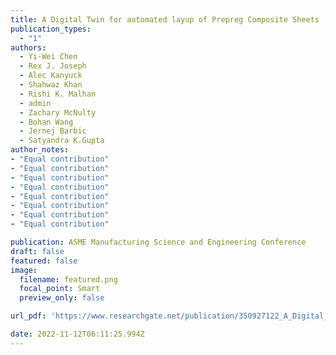 ```yaml
---
title: A Digital Twin for automated layup of Prepreg Composite Sheets
publication_types:
  - "1"
authors:
  - Yi-Wei Chen
  - Rex J. Joseph
  - Alec Kanyuck
  - Shahwaz Khan
  - Rishi K. Malhan
  - admin
  - Zachary McNulty
  - Bohan Wang
  - Jernej Barbic
  - Satyandra K.Gupta
author_notes:
- "Equal contribution"
- "Equal contribution"
- "Equal contribution"
- "Equal contribution"
- "Equal contribution"
- "Equal contribution"
- "Equal contribution"
- "Equal contribution"

publication: ASME Manufacturing Science and Engineering Conference
draft: false
featured: false
image:
  filename: featured.png
  focal_point: Smart
  preview_only: false

url_pdf: 'https://www.researchgate.net/publication/350927122_A_Digital_Twin_for_Automated_Layup_of_Prepreg_Composite_Sheets?_sg%5B0%5D=ddG7nG96AtL3xT9AcHKDfb8JvNLfq6ujKC1dtRefQ0P8rEr7SmdvfRH3IT4QgJE5U3A4IMifAyvkR6aPfj-Zw_6pc4sAOZFhGlTVe4Cu.jHoJW8d9BQa06FZhpVyt6IPyJ39PEMfzCrRJwdnP8HUSxa7AX3uWCvn6X0oRebM_z4sEan_uc9CDD872BITZLQ'

date: 2022-11-12T06:11:25.994Z
---
```

